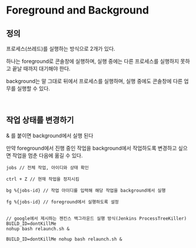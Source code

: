 # Foreground and Background
## 정의
프로세스(쓰레드)를 실행하는 방식으로 2개가 있다.

하나는 foreground로 콘솔창에 실행하며, 실행 중에는 다른 프로세스를 실행하지 못하고 끝날 때까지 대기해야 한다.

background는 말 그대로 뒤에서 프로세스를 실행하며, 실행 중에도 콘솔창에 다른 업무를 실행할 수 있다.

<br>

## 작업 상태를 변경하기
& 를 붙이면 background에서 실행 된다

만약 foreground에서 진행 중인 작업을 background에서 작업하도록 변경하고 싶으면 작업을 멈춘 다음에 옮길 수 있다.

```
jobs // 전체 작업, 아이디와 상태 확인

ctrl + Z // 현재 작업을 정지시킴

bg %{jobs-id} // 작업 아이디를 입력해 해당 작업을 background에서 실행

fg %{jobs-id} // foreground에서 실행하도록 설정


// google에서 제시하는 젠킨스 백그라운드 실행 방식(Jenkins ProcessTreeKiller)
BUILD_ID=dontKillMe
nohup bash relaunch.sh &

BUILD_ID=dontKillMe nohup bash relaunch.sh &
```
